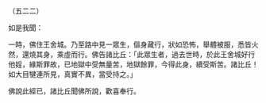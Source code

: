 （五二二）

如是我聞：

一時，佛住王舍城。乃至路中見一眾生，傴身藏行，狀如恐怖，舉體被服，悉皆火然，還燒其身，乘虛而行。佛告諸比丘：「此眾生者，過去世時，於此王舍城好行他婬，緣斯罪故，已地獄中受無量苦，地獄餘罪，今得此身，續受斯苦。諸比丘！如大目犍連所見，真實不異，當受持之。」

佛說此經已，諸比丘聞佛所說，歡喜奉行。



